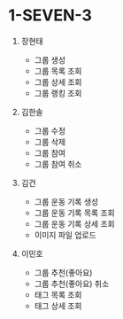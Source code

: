 # 1-SEVEN-3

1. 장현태

   - 그룹 생성
   - 그룹 목록 조회
   - 그룹 상세 조회
   - 그룹 랭킹 조회

2. 김한솔

   - 그룹 수정
   - 그룹 삭제
   - 그룹 참여
   - 그룹 참여 취소

3. 김건

   - 그룹 운동 기록 생성
   - 그룹 운동 기록 목록 조회
   - 그룹 운동 기록 상세 조회
   - 이미지 파일 업로드

4. 이민호
   - 그룹 추천(좋아요)
   - 그룹 추천(좋아요) 취소
   - 태그 목록 조회
   - 태그 상세 조회
